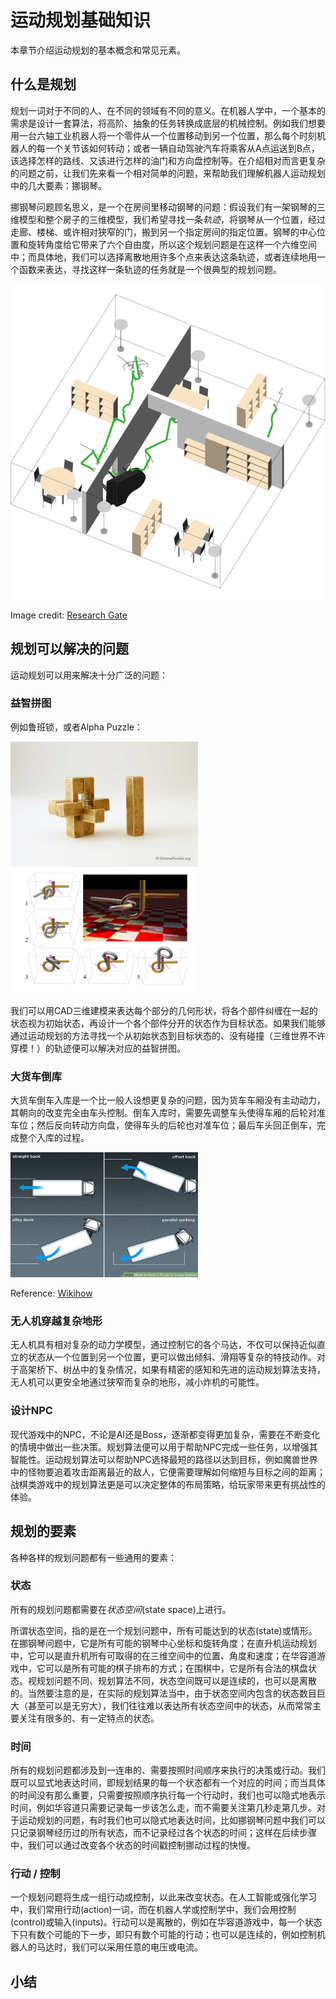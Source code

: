 # 运动规划基础知识

本章节介绍运动规划的基本概念和常见元素。


## 什么是规划

规划一词对于不同的人、在不同的领域有不同的意义。在机器人学中，一个基本的需求是设计一套算法，将高阶、抽象的任务转换成底层的机械控制。例如我们想要用一台六轴工业机器人将一个零件从一个位置移动到另一个位置，那么每个时刻机器人的每一个关节该如何转动；或者一辆自动驾驶汽车将乘客从A点运送到B点，该选择怎样的路线、又该进行怎样的油门和方向盘控制等。在介绍相对而言更复杂的问题之前，让我们先来看一个相对简单的问题，来帮助我们理解机器人运动规划中的几大要素：挪钢琴。

挪钢琴问题顾名思义，是一个在房间里移动钢琴的问题：假设我们有一架钢琴的三维模型和整个房子的三维模型，我们希望寻找一条*轨迹*，将钢琴从一个位置，经过走廊、楼梯、或许相对狭窄的门，搬到另一个指定房间的指定位置。钢琴的中心位置和旋转角度给它带来了六个自由度，所以这个规划问题是在这样一个六维空间中；而具体地，我们可以选择离散地用许多个点来表达这条轨迹，或者连续地用一个函数来表达，寻找这样一条轨迹的任务就是一个很典型的规划问题。

<img src="resources_2/piano_mover.png" width="600"/>

Image credit: [Research Gate](https://www.researchgate.net/figure/The-piano-movers-problem-EET_fig45_273396838)

## 规划可以解决的问题

运动规划可以用来解决十分广泛的问题：

### 益智拼图

例如鲁班锁，或者Alpha Puzzle：

<img src="resources_2/lubansuo.jpg" width="300" height="200"/><img src="resources_2/puzzle.png" width="300" height="200"/>

我们可以用CAD三维建模来表达每个部分的几何形状，将各个部件纠缠在一起的状态视为初始状态，再设计一个各个部件分开的状态作为目标状态。如果我们能够通过运动规划的方法寻找一个从初始状态到目标状态的、没有碰撞（三维世界不许穿模！）的轨迹便可以解决对应的益智拼图。

### 大货车倒库

大货车倒车入库是一个比一般人设想更复杂的问题，因为货车车厢没有主动动力，其朝向的改变完全由车头控制。倒车入库时，需要先调整车头使得车厢的后轮对准车位；然后反向转动方向盘，使得车头的后轮也对准车位；最后车头回正倒车，完成整个入库的过程。

<img src="resources_2/truck_reverse.jpg" width="300" height="200"/>

Reference: [Wikihow](https://www.wikihow.com/Park-a-Truck-or-Large-Vehicle)

### 无人机穿越复杂地形

无人机具有相对复杂的动力学模型，通过控制它的各个马达，不仅可以保持近似直立的状态从一个位置到另一个位置，更可以做出倾斜、滑翔等复杂的特技动作。对于高架桥下、树丛中的复杂情况，如果有精密的感知和先进的运动规划算法支持，无人机可以更安全地通过狭窄而复杂的地形，减小炸机的可能性。

### 设计NPC

现代游戏中的NPC，不论是AI还是Boss，逐渐都变得更加复杂，需要在不断变化的情境中做出一些决策。规划算法便可以用于帮助NPC完成一些任务，以增强其智能性。运动规划算法可以帮助NPC选择最短的路径以达到目标，例如魔兽世界中的怪物要追着攻击距离最近的敌人，它便需要理解如何缩短与目标之间的距离；战棋类游戏中的规划算法更是可以决定整体的布局策略，给玩家带来更有挑战性的体验。

## 规划的要素

各种各样的规划问题都有一些通用的要素：

### 状态

所有的规划问题都需要在*状态空间*(state space)上进行。

所谓状态空间，指的是在一个规划问题中，所有可能达到的状态(state)或情形。在挪钢琴问题中，它是所有可能的钢琴中心坐标和旋转角度；在直升机运动规划中，它可以是直升机所有可取得的在三维空间中的位置、角度和速度；在华容道游戏中，它可以是所有可能的棋子排布的方式；在围棋中，它是所有合法的棋盘状态。视规划问题不同、规划算法不同，状态空间既可以是连续的，也可以是离散的。当然要注意的是，在实际的规划算法当中，由于状态空间内包含的状态数目巨大（甚至可以是无穷大），我们往往难以表达所有状态空间中的状态，从而常常主要关注有限多的、有一定特点的状态。

### 时间

所有的规划问题都涉及到一连串的、需要按照时间顺序来执行的决策或行动。我们既可以显式地表达时间，即规划结果的每一个状态都有一个对应的时间；而当具体的时间没有那么重要，只需要按照顺序执行每一个行动时，我们也可以隐式地表示时间，例如华容道只需要记录每一步该怎么走，而不需要关注第几秒走第几步。对于运动规划的问题，有时我们也可以隐式地表达时间，比如挪钢琴问题中我们可以只记录钢琴经历过的所有状态，而不记录经过各个状态的时间；这样在后续步骤中，我们可以通过改变各个状态的时间戳控制挪动过程的快慢。

### 行动 / 控制

一个规划问题将生成一组行动或控制，以此来改变状态。在人工智能或强化学习中，我们常用行动(action)一词，而在机器人学或控制学中，我们会用控制(control)或输入(inputs)。行动可以是离散的，例如在华容道游戏中，每一个状态下只有数个可能的下一步，即只有数个可能的行动；也可以是连续的，例如控制机器人的马达时，我们可以采用任意的电压或电流。

## 小结



